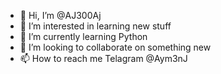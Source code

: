 - 👋 Hi, I’m @AJ300Aj
- 👀 I’m interested in learning new stuff
- 🌱 I’m currently learning Python
- 💞️ I’m looking to collaborate on something new
- 📫 How to reach me Telagram @Aym3nJ

<!---
AJ300Aj/AJ300Aj is a ✨ special ✨ repository because its `README.md` (this file) appears on your GitHub profile.
You can click the Preview link to take a look at your changes.
--->

